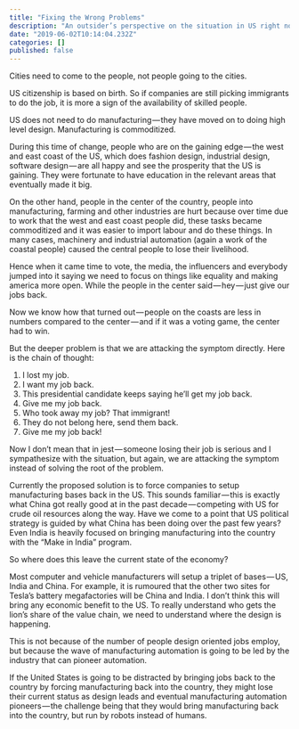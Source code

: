 ```yaml
---
title: "Fixing the Wrong Problems"
description: "An outsider’s perspective on the situation in US right now and how they are attacking the wrong problem."
date: "2019-06-02T10:14:04.232Z"
categories: []
published: false
---
```


Cities need to come to the people, not people going to the cities.

US citizenship is based on birth. So if companies are still picking immigrants to do the job, it is more a sign of the availability of skilled people.

US does not need to do manufacturing — they have moved on to doing high level design. Manufacturing is commoditized.

During this time of change, people who are on the gaining edge — the west and east coast of the US, which does fashion design, industrial design, software design — are all happy and see the prosperity that the US is gaining. They were fortunate to have education in the relevant areas that eventually made it big.

On the other hand, people in the center of the country, people into manufacturing, farming and other industries are hurt because over time due to work that the west and east coast people did, these tasks became commoditized and it was easier to import labour and do these things. In many cases, machinery and industrial automation (again a work of the coastal people) caused the central people to lose their livelihood.

Hence when it came time to vote, the media, the influencers and everybody jumped into it saying we need to focus on things like equality and making america more open. While the people in the center said — hey — just give our jobs back.

Now we know how that turned out — people on the coasts are less in numbers compared to the center — and if it was a voting game, the center had to win.

But the deeper problem is that we are attacking the symptom directly. Here is the chain of thought:

1.  I lost my job.
2.  I want my job back.
3.  This presidential candidate keeps saying he’ll get my job back.
4.  Give me my job back.
5.  Who took away my job? That immigrant!
6.  They do not belong here, send them back.
7.  Give me my job back!

Now I don’t mean that in jest — someone losing their job is serious and I sympathesize with the situation, but again, we are attacking the symptom instead of solving the root of the problem.

Currently the proposed solution is to force companies to setup manufacturing bases back in the US. This sounds familiar — this is exactly what China got really good at in the past decade — competing with US for crude oil resources along the way. Have we come to a point that US political strategy is guided by what China has been doing over the past few years? Even India is heavily focused on bringing manufacturing into the country with the “Make in India” program.

So where does this leave the current state of the economy?

Most computer and vehicle manufacturers will setup a triplet of bases — US, India and China. For example, it is rumoured that the other two sites for Tesla’s battery megafactories will be China and India. I don’t think this will bring any economic benefit to the US. To really understand who gets the lion’s share of the value chain, we need to understand where the design is happening.

This is not because of the number of people design oriented jobs employ, but because the wave of manufacturing automation is going to be led by the industry that can pioneer automation. 

If the United States is going to be distracted by bringing jobs back to the country by forcing manufacturing back into the country, they might lose their current status as design leads and eventual manufacturing automation pioneers — the challenge being that they would bring manufacturing back into the country, but run by robots instead of humans.
